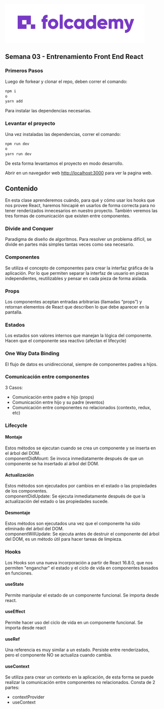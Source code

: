 <img  src="https://raw.githubusercontent.com/bio-clau/folcademy-semana3/main/public/folcademy-logo.png" atl="hello world"/>

## Semana 03 - Entrenamiento Front End React

### Primeros Pasos

Luego de forkear y clonar el repo, deben correr el comando:

```bash
npm i
o
yarn add
```

Para instalar las dependencias necesarias.

### Levantar el proyecto

Una vez instaladas las dependencias, correr el comando:

```bash
npm run dev
o
yarn run dev
```

De esta forma levantamos el proyecto en modo desarrollo.

Abrir en un navegador web [http://localhost:3000](http://localhost:3000) para ver la pagina web.

## Contenido

En esta clase aprenderemos cuándo, para qué y cómo usar los hooks que nos provee React, haremos hincapié en usarlos de forma correcta para no tener renderizados innecesarios en nuestro proyecto. También veremos las tres formas de comunicación que existen entre componentes.

### Divide and Conquer

Paradigma de diseño de algoritmos.
Para resolver un problema difícil, se divide en partes más simples tantas veces como sea necesario.

### Componentes

Se utiliza el concepto de componentes para crear la interfaz gráfica de la aplicación. Por lo que permiten separar la interfaz de usuario en piezas independientes, reutilizables y pensar en cada pieza de forma aislada.

### Props

Los componentes aceptan entradas arbitrarias (llamadas “props”) y retornan elementos de React que describen lo que debe aparecer en la pantalla.

### Estados

Los estados son valores internos que manejan la lógica del componente.
Hacen que el componente sea reactivo (afectan el lifecycle)

### One Way Data Binding

El flujo de datos es unidireccional, siempre de componentes padres a hijos.

### Comunicación entre componentes

3 Casos:

- Comunicación entre padre e hijo (props)
- Comunicación entre hijo y su padre (eventos)
- Comunicación entre componentes no relacionados (contexto, redux, etc)

### Lifecycle

#### Montaje

Estos métodos se ejecutan cuando se crea un componente y se inserta en el árbol del DOM.\
componentDidMount: Se invoca inmediatamente después de que un componente se ha insertado al árbol del DOM.

#### Actualización

Estos métodos son ejecutados por cambios en el estado o las propiedades de los componentes. \
componentDidUpdate: Se ejecuta inmediatamente después de que la actualización del estado o las propiedades sucede.

#### Desmontaje

Estos métodos son ejecutados una vez que el componente ha sido eliminado del árbol del DOM. \
componentWillUpdate: Se ejecuta antes de destruir el componente del árbol del DOM, es un método útil para hacer tareas de limpieza.

### Hooks

Los Hooks son una nueva incorporación a partir de React 16.8.0, que nos permiten "enganchar" el estado y el ciclo de vida en componentes basados en funciones.

#### useState

Permite manipular el estado de un componente funcional. Se importa desde react.

#### useEffect

Permite hacer uso del ciclo de vida en un componente funcional. Se importa desde react

#### useRef

Una referencia es muy similar a un estado. Persiste entre renderizados, pero el componente NO se actualiza cuando cambia.

#### useContext

Se utiliza para crear un contexto en la aplicación, de esta forma se puede realizar la comunicación entre componentes no relacionados.
Consta de 2 partes:

- contextProvider
- useContext
